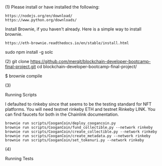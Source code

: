 
(1)
Please install or have installed the following:

    https://nodejs.org/en/download/
    https://www.python.org/downloads/

Install Brownie, if you haven't already. Here is a simple way to install brownie.

    https://eth-brownie.readthedocs.io/en/stable/install.html

sudo npm install -g solc



(2)
git clone https://github.com/merqit/blockchain-developer-bootcamp-final-project.git
cd blockchain-developer-bootcamp-final-project/

$ brownie compile


(3)

Running Scripts

I defaulted to rinkeby since that seems to be the testing standard for NFT platforms. You will need testnet rinkeby ETH and testnet Rinkeby LINK. You can find faucets for both in the Chainlink documentation.

    brownie run scripts/CooganCoin/deploy_coogancoin.py
    brownie run scripts/CooganCoin/fund_collectible.py --network rinkeby
    brownie run scripts/CooganCoin/create_collectible.py --network rinkeby
    brownie run scripts/CooganCoin/create_metadata.py --network rinkeby
    brownie run scripts/CooganCoin/set_tokenuri.py --network rinkeby



(4)

Running Tests